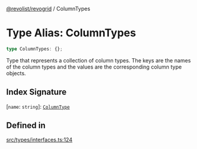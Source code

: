 [@revolist/revogrid](README.md) / ColumnTypes

# Type Alias: ColumnTypes

```ts
type ColumnTypes: {};
```

Type that represents a collection of column types.
The keys are the names of the column types and the values are the corresponding column type objects.

## Index Signature

 \[`name`: `string`\]: [`ColumnType`](Interface.ColumnType.md)

## Defined in

[src/types/interfaces.ts:124](https://github.com/revolist/revogrid/blob/1d7f63e049242097564b7da6ec33fe3875543951/src/types/interfaces.ts#L124)
